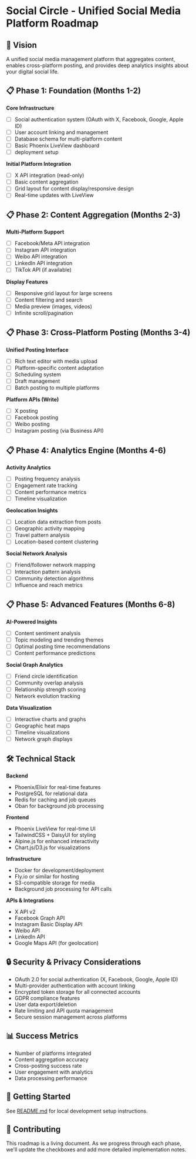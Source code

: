 # Social Circle - Unified Social Media Platform Roadmap

## 🎯 Vision
A unified social media management platform that aggregates content, enables cross-platform posting, and provides deep analytics insights about your digital social life.

## 📋 Phase 1: Foundation (Months 1-2)
**Core Infrastructure**
- [ ] Social authentication system (OAuth with X, Facebook, Google, Apple ID)
- [ ] User account linking and management
- [ ] Database schema for multi-platform content
- [ ] Basic Phoenix LiveView dashboard
- [ ] deployment setup

**Initial Platform Integration**
- [ ] X API integration (read-only)
- [ ] Basic content aggregation
- [ ] Grid layout for content display/responsive design
- [ ] Real-time updates with LiveView

## 📋 Phase 2: Content Aggregation (Months 2-3)
**Multi-Platform Support**
- [ ] Facebook/Meta API integration
- [ ] Instagram API integration
- [ ] Weibo API integration
- [ ] LinkedIn API integration
- [ ] TikTok API (if available)

**Display Features**
- [ ] Responsive grid layout for large screens
- [ ] Content filtering and search
- [ ] Media preview (images, videos)
- [ ] Infinite scroll/pagination

## 📋 Phase 3: Cross-Platform Posting (Months 3-4)
**Unified Posting Interface**
- [ ] Rich text editor with media upload
- [ ] Platform-specific content adaptation
- [ ] Scheduling system
- [ ] Draft management
- [ ] Batch posting to multiple platforms

**Platform APIs (Write)**
- [ ] X posting
- [ ] Facebook posting
- [ ] Weibo posting
- [ ] Instagram posting (via Business API)

## 📋 Phase 4: Analytics Engine (Months 4-6)
**Activity Analytics**
- [ ] Posting frequency analysis
- [ ] Engagement rate tracking
- [ ] Content performance metrics
- [ ] Timeline visualization

**Geolocation Insights**
- [ ] Location data extraction from posts
- [ ] Geographic activity mapping
- [ ] Travel pattern analysis
- [ ] Location-based content clustering

**Social Network Analysis**
- [ ] Friend/follower network mapping
- [ ] Interaction pattern analysis
- [ ] Community detection algorithms
- [ ] Influence and reach metrics

## 📋 Phase 5: Advanced Features (Months 6-8)
**AI-Powered Insights**
- [ ] Content sentiment analysis
- [ ] Topic modeling and trending themes
- [ ] Optimal posting time recommendations
- [ ] Content performance predictions

**Social Graph Analytics**
- [ ] Friend circle identification
- [ ] Community overlap analysis
- [ ] Relationship strength scoring
- [ ] Network evolution tracking

**Data Visualization**
- [ ] Interactive charts and graphs
- [ ] Geographic heat maps
- [ ] Timeline visualizations
- [ ] Network graph displays

## 🛠 Technical Stack

**Backend**
- Phoenix/Elixir for real-time features
- PostgreSQL for relational data
- Redis for caching and job queues
- Oban for background job processing

**Frontend**
- Phoenix LiveView for real-time UI
- TailwindCSS + DaisyUI for styling
- Alpine.js for enhanced interactivity
- Chart.js/D3.js for visualizations

**Infrastructure**
- Docker for development/deployment
- Fly.io or similar for hosting
- S3-compatible storage for media
- Background job processing for API calls

**APIs & Integrations**
- X API v2
- Facebook Graph API
- Instagram Basic Display API
- Weibo API
- LinkedIn API
- Google Maps API (for geolocation)

## 🔒 Security & Privacy Considerations
- OAuth 2.0 for social authentication (X, Facebook, Google, Apple ID)
- Multi-provider authentication with account linking
- Encrypted token storage for all connected accounts
- GDPR compliance features
- User data export/deletion
- Rate limiting and API quota management
- Secure session management across platforms

## 📊 Success Metrics
- Number of platforms integrated
- Content aggregation accuracy
- Cross-posting success rate
- User engagement with analytics
- Data processing performance

## 🚀 Getting Started
See [README.md](./README.md) for local development setup instructions.

## 📝 Contributing
This roadmap is a living document. As we progress through each phase, we'll update the checkboxes and add more detailed implementation notes.
